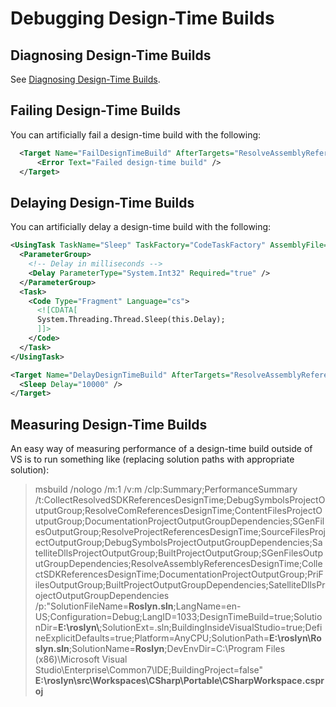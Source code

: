 # Debugging Design-Time Builds

## Diagnosing Design-Time Builds

See [Diagnosing Design-Time Builds](/docs/design-time-builds.md#diagnosing-design-time-builds).

## Failing Design-Time Builds

You can artificially fail a design-time build with the following:

``` XML
  <Target Name="FailDesignTimeBuild" AfterTargets="ResolveAssemblyReferences">
      <Error Text="Failed design-time build" />
  </Target>
```
## Delaying Design-Time Builds

You can artificially delay a design-time build with the following:

``` XML
<UsingTask TaskName="Sleep" TaskFactory="CodeTaskFactory" AssemblyFile="$(MSBuildToolsPath)\Microsoft.Build.Tasks.v4.0.dll">
  <ParameterGroup>
    <!-- Delay in milliseconds -->
    <Delay ParameterType="System.Int32" Required="true" />
  </ParameterGroup>
  <Task>
    <Code Type="Fragment" Language="cs">
      <![CDATA[
      System.Threading.Thread.Sleep(this.Delay);
      ]]>
    </Code>
  </Task>
</UsingTask>

<Target Name="DelayDesignTimeBuild" AfterTargets="ResolveAssemblyReferences">
  <Sleep Delay="10000" />
</Target>
```

## Measuring Design-Time Builds

An easy way of measuring performance of a design-time build outside of VS is to run something like (replacing solution paths with appropriate solution):

> msbuild /nologo /m:1 /v:m /clp:Summary;PerformanceSummary /t:CollectResolvedSDKReferencesDesignTime;DebugSymbolsProjectOutputGroup;ResolveComReferencesDesignTime;ContentFilesProjectOutputGroup;DocumentationProjectOutputGroupDependencies;SGenFilesOutputGroup;ResolveProjectReferencesDesignTime;SourceFilesProjectOutputGroup;DebugSymbolsProjectOutputGroupDependencies;SatelliteDllsProjectOutputGroup;BuiltProjectOutputGroup;SGenFilesOutputGroupDependencies;ResolveAssemblyReferencesDesignTime;CollectSDKReferencesDesignTime;DocumentationProjectOutputGroup;PriFilesOutputGroup;BuiltProjectOutputGroupDependencies;SatelliteDllsProjectOutputGroupDependencies /p:"SolutionFileName=**Roslyn.sln**;LangName=en-US;Configuration=Debug;LangID=1033;DesignTimeBuild=true;SolutionDir=**E:\\roslyn\\**;SolutionExt=.sln;BuildingInsideVisualStudio=true;DefineExplicitDefaults=true;Platform=AnyCPU;SolutionPath=**E:\\roslyn\\Roslyn.sln**;SolutionName=**Roslyn**;DevEnvDir=C:\Program Files (x86)\Microsoft Visual Studio\Enterprise\Common7\IDE;BuildingProject=false" **E:\roslyn\src\Workspaces\CSharp\Portable\CSharpWorkspace.csproj**
